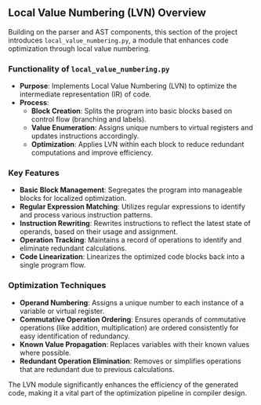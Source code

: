 ## Local Value Numbering (LVN) Overview

Building on the parser and AST components, this section of the project introduces `local_value_numbering.py`, a module that enhances code optimization through local value numbering.

### Functionality of `local_value_numbering.py`

- **Purpose**: Implements Local Value Numbering (LVN) to optimize the intermediate representation (IR) of code.
- **Process**:
  - **Block Creation**: Splits the program into basic blocks based on control flow (branching and labels).
  - **Value Enumeration**: Assigns unique numbers to virtual registers and updates instructions accordingly.
  - **Optimization**: Applies LVN within each block to reduce redundant computations and improve efficiency.

### Key Features

- **Basic Block Management**: Segregates the program into manageable blocks for localized optimization.
- **Regular Expression Matching**: Utilizes regular expressions to identify and process various instruction patterns.
- **Instruction Rewriting**: Rewrites instructions to reflect the latest state of operands, based on their usage and assignment.
- **Operation Tracking**: Maintains a record of operations to identify and eliminate redundant calculations.
- **Code Linearization**: Linearizes the optimized code blocks back into a single program flow.

### Optimization Techniques

- **Operand Numbering**: Assigns a unique number to each instance of a variable or virtual register.
- **Commutative Operation Ordering**: Ensures operands of commutative operations (like addition, multiplication) are ordered consistently for easy identification of redundancy.
- **Known Value Propagation**: Replaces variables with their known values where possible.
- **Redundant Operation Elimination**: Removes or simplifies operations that are redundant due to previous calculations.

The LVN module significantly enhances the efficiency of the generated code, making it a vital part of the optimization pipeline in compiler design.
